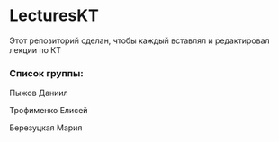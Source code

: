 # LecturesKT
Этот репозиторий сделан, чтобы каждый вставлял и редактировал лекции по КТ

### Список группы:
Пыжов Даниил

Трофименко Елисей

Березуцкая Мария


